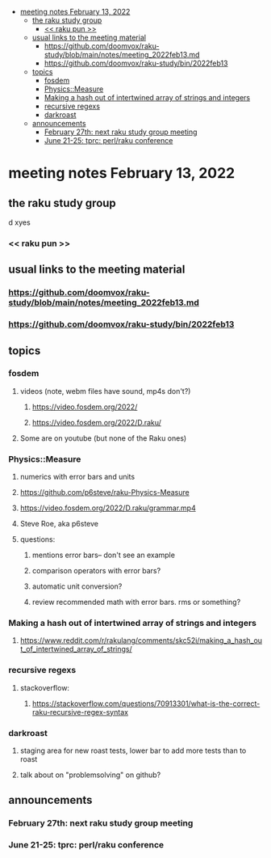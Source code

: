 - [meeting notes February 13, 2022](#org311e708)
  - [the raku study group](#orgd4e8422)
    - [<< raku pun >>](#org6095b91)
  - [usual links to the meeting material](#orgfdb6ca1)
    - [<https://github.com/doomvox/raku-study/blob/main/notes/meeting_2022feb13.md>](#org0b4453f)
    - [<https://github.com/doomvox/raku-study/bin/2022feb13>](#org0470fc7)
  - [topics](#org782810f)
    - [fosdem](#org59eeefd)
    - [Physics::Measure](#org26e5872)
    - [Making a hash out of intertwined array of strings and integers](#org09a88d1)
    - [recursive regexs](#orge3bf66d)
    - [darkroast](#orgf422e67)
  - [announcements](#orga91166e)
    - [February 27th: next raku study group meeting](#orgc82e981)
    - [June 21-25: tprc: perl/raku conference](#org1108f2a)


<a id="org311e708"></a>

# meeting notes February 13, 2022


<a id="orgd4e8422"></a>

## the raku study group

d xyes


<a id="org6095b91"></a>

### << raku pun >>


<a id="orgfdb6ca1"></a>

## usual links to the meeting material


<a id="org0b4453f"></a>

### <https://github.com/doomvox/raku-study/blob/main/notes/meeting_2022feb13.md>


<a id="org0470fc7"></a>

### <https://github.com/doomvox/raku-study/bin/2022feb13>


<a id="org782810f"></a>

## topics


<a id="org59eeefd"></a>

### fosdem

1.  videos (note, webm files have sound, mp4s don't?)

    1.  <https://video.fosdem.org/2022/>
    
    2.  <https://video.fosdem.org/2022/D.raku/>

2.  Some are on youtube (but none of the Raku ones)


<a id="org26e5872"></a>

### Physics::Measure

1.  numerics with error bars and units

2.  <https://github.com/p6steve/raku-Physics-Measure>

3.  <https://video.fosdem.org/2022/D.raku/grammar.mp4>

4.  Steve Roe, aka p6steve

5.  questions:

    1.  mentions error bars&#x2013; don't see an example
    
    2.  comparison operators with error bars?
    
    3.  automatic unit conversion?
    
    4.  review recommended math with error bars.  rms or something?


<a id="org09a88d1"></a>

### Making a hash out of intertwined array of strings and integers

1.  <https://www.reddit.com/r/rakulang/comments/skc52i/making_a_hash_out_of_intertwined_array_of_strings/>


<a id="orge3bf66d"></a>

### recursive regexs

1.  stackoverflow:

    1.  <https://stackoverflow.com/questions/70913301/what-is-the-correct-raku-recursive-regex-syntax>


<a id="orgf422e67"></a>

### darkroast

1.  staging area for new roast tests, lower bar to add more tests than to roast

2.  talk about on "problemsolving" on github?


<a id="orga91166e"></a>

## announcements


<a id="orgc82e981"></a>

### February 27th: next raku study group meeting


<a id="org1108f2a"></a>

### June 21-25: tprc: perl/raku conference
